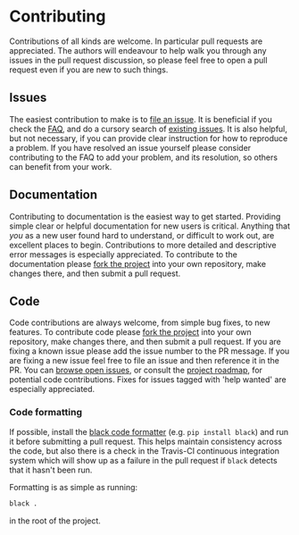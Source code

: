 # Contributing

Contributions of all kinds are welcome. In particular pull requests are appreciated. 
The authors will endeavour to help walk you through any issues in the pull request
discussion, so please feel free to open a pull request even if you are new to such things.

## Issues

The easiest contribution to make is to [file an issue](https://github.com/lmcinnes/umap/issues/new).
It is beneficial if you check the [FAQ](https://umap-learn.readthedocs.io/en/latest/faq.html), 
and do a cursory search of [existing issues](https://github.com/lmcinnes/umap/issues?utf8=%E2%9C%93&q=is%3Aissue).
It is also helpful, but not necessary, if you can provide clear instruction for 
how to reproduce a problem. If you have resolved an issue yourself please consider
contributing to the FAQ to add your problem, and its resolution, so others can
benefit from your work.

## Documentation

Contributing to documentation is the easiest way to get started. Providing simple
clear or helpful documentation for new users is critical. Anything that *you* as 
a new user found hard to understand, or difficult to work out, are excellent places
to begin. Contributions to more detailed and descriptive error messages is
especially appreciated. To contribute to the documentation please 
[fork the project](https://github.com/lmcinnes/umap/issues#fork-destination-box)
into your own repository, make changes there, and then submit a pull request.

## Code

Code contributions are always welcome, from simple bug fixes, to new features. To
contribute code please 
[fork the project](https://github.com/lmcinnes/umap/issues#fork-destination-box)
into your own repository, make changes there, and then submit a pull request. If
you are fixing a known issue please add the issue number to the PR message. If you
are fixing a new issue feel free to file an issue and then reference it in the PR.
You can [browse open issues](https://github.com/lmcinnes/umap/issues), 
or consult the [project roadmap](https://github.com/lmcinnes/umap/issues/15), for potential code
contributions. Fixes for issues tagged with 'help wanted' are especially appreciated.

### Code formatting

If possible, install the [black code formatter](https://github.com/python/black) (e.g.
`pip install black`) and run it before submitting a pull request. This helps maintain consistency
across the code, but also there is a check in the Travis-CI continuous integration system which
will show up as a failure in the pull request if `black` detects that it hasn't been run.

Formatting is as simple as running:

```bash
black .
```

in the root of the project.
